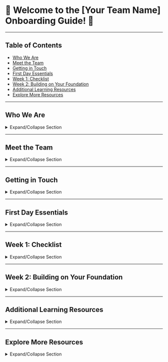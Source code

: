 # 🎉 Welcome to the [Your Team Name] Onboarding Guide! 🎉

---

## Table of Contents
- [Who We Are](#who-we-are)
- [Meet the Team](#meet-the-team)
- [Getting in Touch](#getting-in-touch)
- [First Day Essentials](#first-day-essentials)
- [Week 1: Checklist](#week-1-checklist)
- [Week 2: Building on Your Foundation](#week-2-building-on-your-foundation)
- [Additional Learning Resources](#additional-learning-resources)
- [Explore More Resources](#explore-more-resources)

---

## Who We Are

<details>
<summary>Expand/Collapse Section</summary>

**🚀 [Your Team Name]:**  
We are a part of **[Your Organization] → [Your Department]**, and our mission is to [insert your team's mission here].

**💪 [Specific Team/Role Description]:**  
[Describe what your team does, including any key responsibilities, goals, or values unique to your team.]

📜 **Team Charter and How We Work:**  
Learn more about our team’s mission and operating procedures by reviewing our [Team Charter](#) and the comprehensive [How We Work Guidance](#). Stay updated on our active engagements and initiatives by visiting our team’s workspace.

📖 **Explore More About [Your Organization]:**
- Visit [**The Hub (HOME)**](#) for an overview of our organization.
- Learn more [**About Us**](#) and our mission.

🔗 **Quick Links**:
- [**Team Programs**](#): Explore the various programs managed by the team.
- [**About Our Roles**](#): Learn about roles, responsibilities, and the impact of our team.
- [**Team Repo Home**](#): Main repository for team-specific projects and resources.

</details>

---

## Meet the Team

<details>
<summary>Expand/Collapse Section</summary>

| ✨  | Handle | Role | Name |
| --- | --- | --- | --- |
| <img src="https://github.com/[your-handle].png" height=50 width=50> | @[your-handle] | [Role] | [Name] |
| <img src="https://github.com/[team-member-1].png" height=50 width=50> | @[team-member-1] | [Role] | [Name] |
| <img src="https://github.com/[team-member-2].png" height=50 width=50> | @[team-member-2] | [Role] | [Name] |

For a complete view of our team's structure, please check out our [**Org Chart**](#).

</details>

---

## Getting in Touch

<details>
<summary>Expand/Collapse Section</summary>

- **💬 Slack**: Connect with us in **#[your-team-channel]**, our main internal channel, or reach out in **#[general-help-channel]** for any queries or assistance.
- **📧 Email**: Use **[team-email@yourcompany.com]** for email communication and calendar invites. (But we prefer Slack for most things!)
- **📺 Rewatch**: Check out our team in action on the [**Team collection on Rewatch**](#).
- **🌴 Out of Office**: Planning some time away? Check out our [**Out of Office Guide**](#) for everything you need to know about staying on top of things while you’re off enjoying life.

</details>

---

## First Day Essentials

<details>
<summary>Expand/Collapse Section</summary>

Start your journey with the essentials needed on your first day:

- **🗝️ Access Setup**: Ensure you have access to necessary tools: [GitHub](https://github.com), [Slack](https://slack.com), [Jira](https://jira.com). Submit access requests if needed.
- **📅 Calendar Invites**: Add recurring team meetings and important sessions to your calendar.
- **📄 Review Your Onboarding Checklist**: Follow your personalized checklist, accessible on your [Team Kanban Board](#).
- **👋 Say Hello!**: Introduce yourself in the team Slack channel and connect with your buddy/mentor.

</details>

---

## Week 1: Checklist

<details>
<summary>Expand/Collapse Section</summary>

Welcome to your first week! Here’s a guide to help you get oriented and start contributing confidently:

### **📌 Getting Started**

- **🔑 Set Up Access**: Ensure all access permissions are in place and troubleshoot any access issues.
- **🛠 Tools and Resources**: Familiarize yourself with the team's tools, including our [Team Repo](#) and documentation resources.
- **🗓️ Attend Team Meetings**: Join our weekly syncs to get to know the team and understand current priorities.
- **📝 Introduction Post**: Share a brief introduction in the team Slack channel.

</details>

---

## Week 2: Building on Your Foundation

<details>
<summary>Expand/Collapse Section</summary>

In your second week, focus on deepening your involvement and connecting with your team:

- **☕ Coffee Chats**: Schedule informal meetings with team members to learn more about their roles.
- **🛠 Engage with Projects**: Offer to assist on an ongoing project to learn the ropes.
- **📈 Explore Past Work**: Review past project data or reports to understand successful outcomes.
- **📂 Organize Your Workspace**: Set up task boards, organize your notifications, and streamline your workflows.

</details>

---

## Additional Learning Resources

<details>
<summary>Expand/Collapse Section</summary>

Dive into these curated resources to better understand our culture and enhance your skills:

- **🌐 Organization Culture**: Explore our values and the way we work.  
- **💬 Communication Best Practices**: Learn how to communicate effectively within our async-first environment.
- **🛠 Problem-Solving Frameworks**: Check out our [Problem-Solving Guide](#) for structured decision-making techniques.
- **🚀 Success Stories**: Read case studies and examples of past projects to see how we drive impact.

</details>

---

## Explore More Resources

<details>
<summary>Expand/Collapse Section</summary>

Explore these resources to deepen your understanding of our organization’s culture, tools, and best practices:

- [**New Hire IT Cheat Sheet**](#) - Troubleshoot common IT issues during your first weeks.
- [**Company Priorities/OKRs**](#) - Stay informed about our current goals and focus areas.
- [**What It Means to Be a Team Member**](#) - Learn more about our culture and values.
- [**Learning How to Use GitHub**](#) - Get started with using GitHub effectively.
- [**Hubot Guide**](#) - Understand how to use our automated bot for everyday tasks.
- [**Travel Guide**](#) - Essential travel information for work-related trips.
- [**IT Helpdesk**](#) - For IT support, visit the helpdesk or contact the #it-helpdesk channel.

</details>
